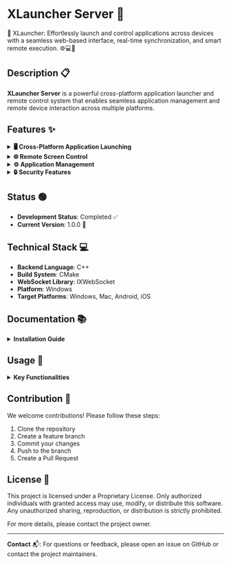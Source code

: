 # XLauncher Server 🚀

🚀 XLauncher: Effortlessly launch and control applications across devices with a seamless web-based interface, real-time synchronization, and smart remote execution. ⚙️💻📱

## Description 📋
**XLauncher Server** is a powerful cross-platform application launcher and remote control system that enables seamless application management and remote device interaction across multiple platforms.

## Features ✨

<details>
  <summary><strong>🖥️ Cross-Platform Application Launching</strong></summary>

  #### Feature Overview:
    - Background Windows service
    - Network-accessible browser-based UI
    - Remote application launching
    - Multi-device support (Windows/Mac/Android/iPhone)
</details>

<details>
  <summary><strong>🌐 Remote Screen Control</strong></summary>

  #### Feature Overview:
    - Full remote screen sharing
    - Complete mouse control
    - Keyboard input simulation
    - Touch screen device support
    - Browser-based remote desktop access
</details>

<details>
  <summary><strong>⚙️ Application Management</strong></summary>

  #### Feature Overview:
    - Dynamic application list management
    - Windows-based settings interface
    - Add/remove application configurations
    - Persistent application parameter storage
</details>

<details>
  <summary><strong>🔒 Security Features</strong></summary>

  #### Feature Overview:
    - Secure network communication
    - Local system application launching
    - Controlled remote access
    - Network-level application control
</details>

## Status 🟢
- **Development Status**: Completed ✅
- **Current Version**: 1.0.0 🎉

## Technical Stack 💻

- **Backend Language**: C++
- **Build System**: CMake
- **WebSocket Library**: IXWebSocket
- **Platform**: Windows
- **Target Platforms**: Windows, Mac, Android, iOS

## Documentation 📚

<details>
 <summary><strong>Installation Guide</strong></summary>

  #### Setup Instructions:
    - Clone the repository
    - Install CMake
    - Compile with C++ compiler
    - Configure network settings
    - Set up IXWebSocket dependencies
</details>

## Usage 📖

<details>
  <summary><strong>Key Functionalities</strong></summary>

  #### Supported Actions:
    - Remote application launching
    - Full screen control
    - Mouse cursor manipulation
    - Keyboard input
    - Touch device interaction
    - Application list management
</details>

## Contribution 🤝

We welcome contributions! Please follow these steps:

1. Clone the repository 
2. Create a feature branch
3. Commit your changes
4. Push to the branch
5. Create a Pull Request

## License 📜

This project is licensed under a Proprietary License. Only authorized individuals with granted access may use, modify, or distribute this software. Any unauthorized sharing, reproduction, or distribution is strictly prohibited.

For more details, please contact the project owner.

---

**Contact** 📬:
For questions or feedback, please open an issue on GitHub or contact the project maintainers.
